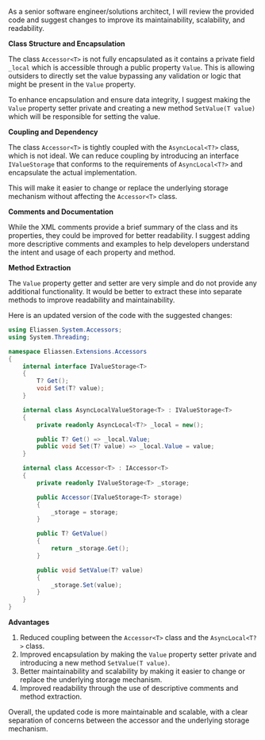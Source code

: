 As a senior software engineer/solutions architect, I will review the provided code and suggest changes to improve its maintainability, scalability, and readability.

**Class Structure and Encapsulation**

The class `Accessor<T>` is not fully encapsulated as it contains a private field `_local` which is accessible through a public property `Value`. This is allowing outsiders to directly set the value bypassing any validation or logic that might be present in the `Value` property.

To enhance encapsulation and ensure data integrity, I suggest making the `Value` property setter private and creating a new method `SetValue(T value)` which will be responsible for setting the value.

**Coupling and Dependency**

The class `Accessor<T>` is tightly coupled with the `AsyncLocal<T?>` class, which is not ideal. We can reduce coupling by introducing an interface `IValueStorage` that conforms to the requirements of `AsyncLocal<T?>` and encapsulate the actual implementation.

This will make it easier to change or replace the underlying storage mechanism without affecting the `Accessor<T>` class.

**Comments and Documentation**

While the XML comments provide a brief summary of the class and its properties, they could be improved for better readability. I suggest adding more descriptive comments and examples to help developers understand the intent and usage of each property and method.

**Method Extraction**

The `Value` property getter and setter are very simple and do not provide any additional functionality. It would be better to extract these into separate methods to improve readability and maintainability.

Here is an updated version of the code with the suggested changes:

```csharp
using Eliassen.System.Accessors;
using System.Threading;

namespace Eliassen.Extensions.Accessors
{
    internal interface IValueStorage<T>
    {
        T? Get();
        void Set(T? value);
    }

    internal class AsyncLocalValueStorage<T> : IValueStorage<T>
    {
        private readonly AsyncLocal<T?> _local = new();

        public T? Get() => _local.Value;
        public void Set(T? value) => _local.Value = value;
    }

    internal class Accessor<T> : IAccessor<T>
    {
        private readonly IValueStorage<T> _storage;

        public Accessor(IValueStorage<T> storage)
        {
            _storage = storage;
        }

        public T? GetValue()
        {
            return _storage.Get();
        }

        public void SetValue(T? value)
        {
            _storage.Set(value);
        }
    }
}
```

**Advantages**

1. Reduced coupling between the `Accessor<T>` class and the `AsyncLocal<T?>` class.
2. Improved encapsulation by making the `Value` property setter private and introducing a new method `SetValue(T value)`.
3. Better maintainability and scalability by making it easier to change or replace the underlying storage mechanism.
4. Improved readability through the use of descriptive comments and method extraction.

Overall, the updated code is more maintainable and scalable, with a clear separation of concerns between the accessor and the underlying storage mechanism.